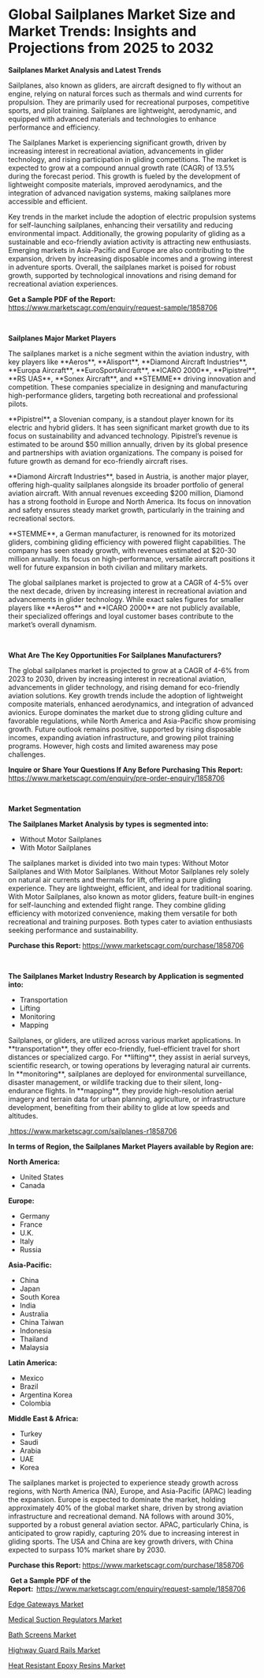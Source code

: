 <p><h1>Global Sailplanes Market Size and Market Trends: Insights and Projections from 2025 to 2032</h1></p><p><strong>Sailplanes Market Analysis and Latest Trends</strong></p>
<p><p>Sailplanes, also known as gliders, are aircraft designed to fly without an engine, relying on natural forces such as thermals and wind currents for propulsion. They are primarily used for recreational purposes, competitive sports, and pilot training. Sailplanes are lightweight, aerodynamic, and equipped with advanced materials and technologies to enhance performance and efficiency.</p><p>The Sailplanes Market is experiencing significant growth, driven by increasing interest in recreational aviation, advancements in glider technology, and rising participation in gliding competitions. The market is expected to grow at a compound annual growth rate (CAGR) of 13.5% during the forecast period. This growth is fueled by the development of lightweight composite materials, improved aerodynamics, and the integration of advanced navigation systems, making sailplanes more accessible and efficient.</p><p>Key trends in the market include the adoption of electric propulsion systems for self-launching sailplanes, enhancing their versatility and reducing environmental impact. Additionally, the growing popularity of gliding as a sustainable and eco-friendly aviation activity is attracting new enthusiasts. Emerging markets in Asia-Pacific and Europe are also contributing to the expansion, driven by increasing disposable incomes and a growing interest in adventure sports. Overall, the sailplanes market is poised for robust growth, supported by technological innovations and rising demand for recreational aviation experiences.</p></p>
<p><strong>Get a Sample PDF of the Report:&nbsp;</strong> <a href="https://www.marketscagr.com/enquiry/request-sample/1858706?utm_campaign=2014&utm_medium=2&utm_source=Github&utm_content=ia&utm_term=22012025&utm_id=sailplanes">https://www.marketscagr.com/enquiry/request-sample/1858706</a></p>
<p>&nbsp;</p>
<p><strong>Sailplanes Major Market Players</strong></p>
<p><p>The sailplanes market is a niche segment within the aviation industry, with key players like **Aeros**, **Alisport**, **Diamond Aircraft Industries**, **Europa Aircraft**, **EuroSportAircraft**, **ICARO 2000**, **Pipistrel**, **RS UAS**, **Sonex Aircraft**, and **STEMME** driving innovation and competition. These companies specialize in designing and manufacturing high-performance gliders, targeting both recreational and professional pilots.</p><p>**Pipistrel**, a Slovenian company, is a standout player known for its electric and hybrid gliders. It has seen significant market growth due to its focus on sustainability and advanced technology. Pipistrel’s revenue is estimated to be around $50 million annually, driven by its global presence and partnerships with aviation organizations. The company is poised for future growth as demand for eco-friendly aircraft rises.</p><p>**Diamond Aircraft Industries**, based in Austria, is another major player, offering high-quality sailplanes alongside its broader portfolio of general aviation aircraft. With annual revenues exceeding $200 million, Diamond has a strong foothold in Europe and North America. Its focus on innovation and safety ensures steady market growth, particularly in the training and recreational sectors.</p><p>**STEMME**, a German manufacturer, is renowned for its motorized gliders, combining gliding efficiency with powered flight capabilities. The company has seen steady growth, with revenues estimated at $20-30 million annually. Its focus on high-performance, versatile aircraft positions it well for future expansion in both civilian and military markets.</p><p>The global sailplanes market is projected to grow at a CAGR of 4-5% over the next decade, driven by increasing interest in recreational aviation and advancements in glider technology. While exact sales figures for smaller players like **Aeros** and **ICARO 2000** are not publicly available, their specialized offerings and loyal customer bases contribute to the market’s overall dynamism.</p></p>
<p>&nbsp;</p>
<p><strong>What Are The Key Opportunities For Sailplanes Manufacturers?</strong></p>
<p><p>The global sailplanes market is projected to grow at a CAGR of 4-6% from 2023 to 2030, driven by increasing interest in recreational aviation, advancements in glider technology, and rising demand for eco-friendly aviation solutions. Key growth trends include the adoption of lightweight composite materials, enhanced aerodynamics, and integration of advanced avionics. Europe dominates the market due to strong gliding culture and favorable regulations, while North America and Asia-Pacific show promising growth. Future outlook remains positive, supported by rising disposable incomes, expanding aviation infrastructure, and growing pilot training programs. However, high costs and limited awareness may pose challenges.</p></p>
<p><strong>Inquire or Share Your Questions If Any Before Purchasing This Report:</strong> <a href="https://www.marketscagr.com/enquiry/pre-order-enquiry/1858706?utm_campaign=2014&utm_medium=2&utm_source=Github&utm_content=ia&utm_term=22012025&utm_id=sailplanes">https://www.marketscagr.com/enquiry/pre-order-enquiry/1858706</a></p>
<p>&nbsp;</p>
<p><strong>Market Segmentation</strong></p>
<p><strong>The Sailplanes Market Analysis by types is segmented into:</strong></p>
<p><ul><li>Without Motor Sailplanes</li><li>With Motor Sailplanes</li></ul></p>
<p><p>The sailplanes market is divided into two main types: Without Motor Sailplanes and With Motor Sailplanes. Without Motor Sailplanes rely solely on natural air currents and thermals for lift, offering a pure gliding experience. They are lightweight, efficient, and ideal for traditional soaring. With Motor Sailplanes, also known as motor gliders, feature built-in engines for self-launching and extended flight range. They combine gliding efficiency with motorized convenience, making them versatile for both recreational and training purposes. Both types cater to aviation enthusiasts seeking performance and sustainability.</p></p>
<p><strong>Purchase this Report:&nbsp;</strong><a href="https://www.marketscagr.com/purchase/1858706?utm_campaign=2014&utm_medium=2&utm_source=Github&utm_content=ia&utm_term=22012025&utm_id=sailplanes">https://www.marketscagr.com/purchase/1858706</a></p>
<p>&nbsp;</p>
<p><strong>The Sailplanes Market Industry Research by Application is segmented into:</strong></p>
<p><ul><li>Transportation</li><li>Lifting</li><li>Monitoring</li><li>Mapping</li></ul></p>
<p><p>Sailplanes, or gliders, are utilized across various market applications. In **transportation**, they offer eco-friendly, fuel-efficient travel for short distances or specialized cargo. For **lifting**, they assist in aerial surveys, scientific research, or towing operations by leveraging natural air currents. In **monitoring**, sailplanes are deployed for environmental surveillance, disaster management, or wildlife tracking due to their silent, long-endurance flights. In **mapping**, they provide high-resolution aerial imagery and terrain data for urban planning, agriculture, or infrastructure development, benefiting from their ability to glide at low speeds and altitudes.</p></p>
<p><a href="https://www.marketscagr.com/sailplanes-r1858706?utm_campaign=2014&utm_medium=2&utm_source=Github&utm_content=ia&utm_term=22012025&utm_id=sailplanes">&nbsp;https://www.marketscagr.com/sailplanes-r1858706</a></p>
<p><strong>In terms of Region, the Sailplanes Market Players available by Region are:</strong></p>
<p>
    <p> <strong> North America: </strong>
        <ul>
            <li>United States</li>
            <li>Canada</li>
        </ul>
        </p> 
    <p> <strong> Europe: </strong>
        <ul>
            <li>Germany</li>
            <li>France</li>
            <li>U.K.</li>
            <li>Italy</li>
            <li>Russia</li>
        </ul>
        </p> 
    <p> <strong> Asia-Pacific: </strong>
        <ul>
            <li>China</li>
            <li>Japan</li>
            <li>South Korea</li>
            <li>India</li>
            <li>Australia</li>
            <li>China Taiwan</li>
            <li>Indonesia</li>
            <li>Thailand</li>
            <li>Malaysia</li>
        </ul>
        </p> 
    <p> <strong> Latin America: </strong>
        <ul>
            <li>Mexico</li>
            <li>Brazil</li>
            <li>Argentina Korea</li>
            <li>Colombia</li>
        </ul>
        </p> 
    <p> <strong> Middle East & Africa: </strong>
        <ul>
            <li>Turkey</li>
            <li>Saudi</li>
            <li>Arabia</li>
            <li>UAE</li>
            <li>Korea</li>
        </ul>
    </p>
    </p>
<p><p>The sailplanes market is projected to experience steady growth across regions, with North America (NA), Europe, and Asia-Pacific (APAC) leading the expansion. Europe is expected to dominate the market, holding approximately 40% of the global market share, driven by strong aviation infrastructure and recreational demand. NA follows with around 30%, supported by a robust general aviation sector. APAC, particularly China, is anticipated to grow rapidly, capturing 20% due to increasing interest in gliding sports. The USA and China are key growth drivers, with China expected to surpass 10% market share by 2030.</p></p>
<p><strong>Purchase this Report: </strong><a href="https://www.marketscagr.com/purchase/1858706?utm_campaign=2014&utm_medium=2&utm_source=Github&utm_content=ia&utm_term=22012025&utm_id=sailplanes">https://www.marketscagr.com/purchase/1858706</a></p>
<p>&nbsp;<strong>Get a Sample PDF of the Report:&nbsp;&nbsp;</strong><a href="https://www.marketscagr.com/enquiry/request-sample/1858706?utm_campaign=2014&utm_medium=2&utm_source=Github&utm_content=ia&utm_term=22012025&utm_id=sailplanes">https://www.marketscagr.com/enquiry/request-sample/1858706</a></p>
<p><strong></strong></p>
<p><p><a href="https://www.linkedin.com/pulse/edge-gateways-market-report-insights-from-industry-experts-projected-uvhmf?utm_campaign=2014&utm_medium=2&utm_source=Github&utm_content=ia&utm_term=22012025&utm_id=sailplanes">Edge Gateways Market</a></p><p><a href="https://www.linkedin.com/pulse/comprehensive-medical-suction-regulators-market-report-projected-z8zvc?utm_campaign=2014&utm_medium=2&utm_source=Github&utm_content=ia&utm_term=22012025&utm_id=sailplanes">Medical Suction Regulators Market</a></p><p><a href="https://www.linkedin.com/pulse/significant-growth-expected-bath-screens-market-projected-jjhdc?utm_campaign=2014&utm_medium=2&utm_source=Github&utm_content=ia&utm_term=22012025&utm_id=sailplanes">Bath Screens Market</a></p><p><a href="https://github.com/YashRP12/Market-Research-Report-List-7/blob/main/highway-guard-rails-market.md?utm_campaign=2014&utm_medium=2&utm_source=Github&utm_content=ia&utm_term=22012025&utm_id=sailplanes">Highway Guard Rails Market</a></p><p><a href="https://www.linkedin.com/pulse/latest-forecast-shows-heat-resistant-epoxy-resins-market-size-qvqze?utm_campaign=2014&utm_medium=2&utm_source=Github&utm_content=ia&utm_term=22012025&utm_id=sailplanes">Heat Resistant Epoxy Resins Market</a></p></p>